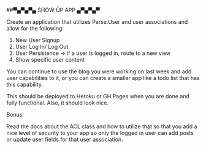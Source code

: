##▀▄▀▄▀▄ ŚȞÖŴ ŮP ÄPP ▄▀▄▀▄▀


Create an application that utilizes Parse.User and user associations and allow for the following:

1. New User Signup
2. User Log In/ Log Out
3. User Persistence -> if a user is logged in, route to a new view
4. Show specific user content

You can continue to use the blog you were working on last week and add user capabilities to it, or you can create a smaller app like a todo list that has this capability.

This should be deployed to Heroku or GH Pages when you are done and fully functional. Also, it should look nice. 

Bonus:

Read the docs about the ACL class and how to utilize that so that you add a nice level of security to your app so only the logged in user can add posts or update user fields for that user association. 
